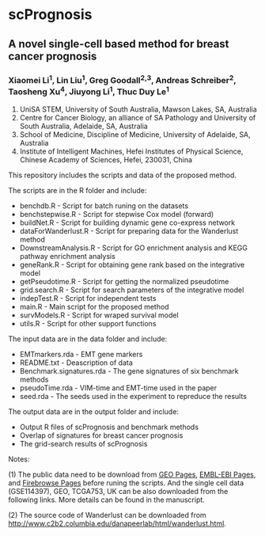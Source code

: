 # scPrognosis 
## A novel single-cell based method for breast cancer prognosis
### Xiaomei Li<sup>1</sup>, Lin Liu<sup>1</sup>, Greg Goodall<sup>2,3</sup>, Andreas Schreiber<sup>2</sup>, Taosheng Xu<sup>4</sup>, Jiuyong Li<sup>1</sup>, Thuc Duy Le<sup>1</sup>

1. UniSA STEM, University of South Australia, Mawson Lakes, SA, Australia
2. Centre for Cancer Biology, an alliance of SA Pathology and University of South Australia, Adelaide, SA, Australia
3. School of Medicine, Discipline of Medicine, University of Adelaide, SA, Australia
4. Institute of Intelligent Machines, Hefei Institutes of Physical Science, Chinese Academy of Sciences, Hefei, 230031, China

This repository includes the scripts and data of the proposed method. 

The scripts are in the R folder and include:

- benchdb.R - Script for batch runing on the datasets
- benchstepwise.R - Script for stepwise Cox model (forward)
- buildNet.R - Script for building dynamic gene co-express network
- dataForWanderlust.R - Script for preparing data for the Wanderlust method
- DownstreamAnalysis.R - Script for GO enrichment analysis and KEGG pathway enrichment analysis
- geneRank.R - Script for obtaining gene rank based on the integrative model
- getPseudotime.R - Script for getting the normalized pseudotime
- grid.search.R - Script for search parameters of the integrative model
- indepTest.R - Script for independent tests
- main.R - Main script for the proposed method
- survModels.R - Script for wraped survival model
- utils.R - Script for other support functions

The input data are in the data folder and include:
- EMTmarkers.rda - EMT gene markers
- README.txt - Deascription of data
- Benchmark.signatures.rda - The gene signatures of six benchmark methods
- pseudoTime.rda - VIM-time and EMT-time used in the paper
- seed.rda - The seeds used in the experiment to repreduce the results

The output data are in the output folder and include:
- Output R files of scPrognosis and benchmark methods
- Overlap of signatures for breast cancer prognosis
- The grid-search results of scPrognosis

Notes:

(1) The public data need to be download from [GEO Pages](https://www.ncbi.nlm.nih.gov/geo/), [EMBL-EBI Pages](https://www.ebi.ac.uk/ega/), and [Firebrowse Pages](http://firebrowse.org/) before runing the scripts. And the single cell data (GSE114397), GEO, TCGA753, UK can be also downloaded from the following links. More details can be found in the manuscript.

(2) The source code of Wanderlust can be downloaded from http://www.c2b2.columbia.edu/danapeerlab/html/wanderlust.html.
